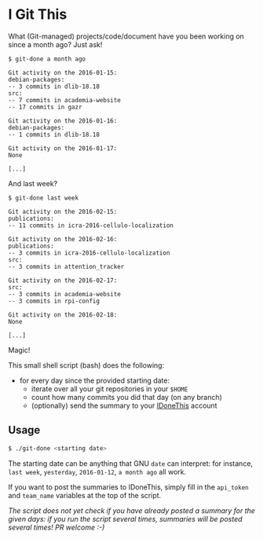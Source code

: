 I Git This
==========

What (Git-managed) projects/code/document have you been working on since a month
ago? Just ask!

```
$ git-done a month ago

Git activity on the 2016-01-15:
debian-packages:
-- 3 commits in dlib-18.18
src:
-- 7 commits in academia-website
-- 17 commits in gazr

Git activity on the 2016-01-16:
debian-packages:
-- 1 commits in dlib-18.18

Git activity on the 2016-01-17:
None

[...]
```

And last week?

```
$ git-done last week

Git activity on the 2016-02-15:
publications:
-- 11 commits in icra-2016-cellulo-localization

Git activity on the 2016-02-16:
publications:
-- 3 commits in icra-2016-cellulo-localization
src:
-- 3 commits in attention_tracker

Git activity on the 2016-02-17:
src:
-- 3 commits in academia-website
-- 3 commits in rpi-config

Git activity on the 2016-02-18:
None

[...]
```

Magic!


This small shell script (bash) does the following:

- for every day since the provided starting date:
    - iterate over all your git repositories in your `$HOME`
    - count how many commits you did that day (on any branch)
    - (optionally) send the summary to your [IDoneThis](https://idonethis.com) account

Usage
-----

```sh
$ ./git-done <starting date>
```

The starting date can be anything that GNU `date` can interpret: for instance,
`last week`, `yesterday`, `2016-01-12`,  `a month ago` all work.

If you want to post the summaries to IDoneThis, simply fill in the `api_token`
and `team_name` variables at the top of the script.

*The script does not yet check if you have already posted a summary for the
given days: if you run the script several times, summaries will be posted
several times! PR welcome :-)*

